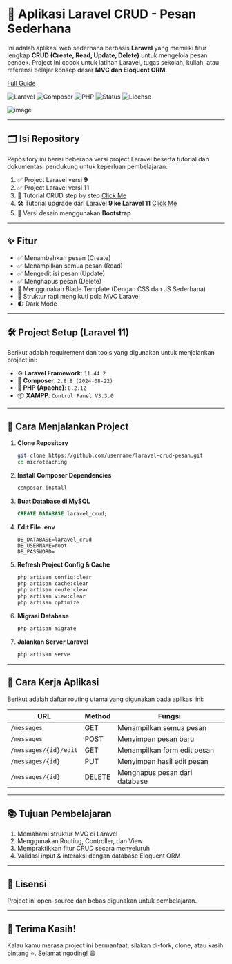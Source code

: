 # 💬 Aplikasi Laravel CRUD - Pesan Sederhana

Ini adalah aplikasi web sederhana berbasis **Laravel** yang memiliki fitur lengkap **CRUD (Create, Read, Update, Delete)** untuk mengelola pesan pendek.
Project ini cocok untuk latihan Laravel, tugas sekolah, kuliah, atau referensi belajar konsep dasar **MVC dan Eloquent ORM**.

[Full Guide](https://www.notion.so/Aplikasi-Laravel-CRUD-Pesan-Sederhana-1d7aac27279980c4b419ffbd53f3a92b)

![Laravel](https://img.shields.io/badge/Laravel-11.44.2-red?logo=laravel&logoColor=white)
![Composer](https://img.shields.io/badge/Composer-2.8.8-blue?logo=composer&logoColor=white)
![PHP](https://img.shields.io/badge/PHP-8.2.12-777bb3?logo=php&logoColor=white)
![Status](https://img.shields.io/badge/Project-Dalam%20Proses-yellow)
![License](https://img.shields.io/badge/License-MIT-lightgrey)

![image](https://github.com/user-attachments/assets/499305f0-5306-4da7-97b4-9503b71cc6fe)

---

## 🗂️ Isi Repository

Repository ini berisi beberapa versi project Laravel beserta tutorial dan dokumentasi pendukung untuk keperluan pembelajaran.

1. ✅ Project Laravel versi **9**
2. ✅ Project Laravel versi **11**
3. 📘 Tutorial CRUD step by step [Click Me](https://www.notion.so/Step-by-Step-CRUD-Laravel-Sederhana-1d7aac2727998095ab00f21a1d90bf98)
4. 🛠️ Tutorial upgrade dari Laravel **9 ke Laravel 11** [Click Me](https://www.notion.so/Panduan-Upgrade-PHP-dan-Laravel-ke-Versi-11-Step-by-Step-1d7aac27279980c9a70bfcf2d438c9b7)
5. 🎨 Versi desain menggunakan **Bootstrap**

---

## ✨ Fitur

- ✅ Menambahkan pesan (Create)
- ✅ Menampilkan semua pesan (Read)
- ✅ Mengedit isi pesan (Update)
- ✅ Menghapus pesan (Delete)
- 🧠 Menggunakan Blade Template (Dengan CSS dan JS Sederhana)
- 🔧 Struktur rapi mengikuti pola MVC Laravel
- 🌓 Dark Mode

---

## 🛠 Project Setup (Laravel 11)

Berikut adalah requirement dan tools yang digunakan untuk menjalankan project ini:

- ⚙️ **Laravel Framework**: `11.44.2`
- 🧰 **Composer**: `2.8.8 (2024-08-22)`
- 🐘 **PHP (Apache)**: `8.2.12`
- 📦 **XAMPP**: `Control Panel V3.3.0`

---

## 🚀 Cara Menjalankan Project

1. **Clone Repository**
   ```bash
   git clone https://github.com/username/laravel-crud-pesan.git
   cd microteaching
   ```

2. **Install Composer Dependencies**
   ```bash
   composer install
   ```

3. **Buat Database di MySQL**
   ```sql
   CREATE DATABASE laravel_crud;
   ```

4. **Edit File .env**
   ```env
   DB_DATABASE=laravel_crud
   DB_USERNAME=root
   DB_PASSWORD=
   ```

5. **Refresh Project Config & Cache**
   ```bash
   php artisan config:clear
   php artisan cache:clear
   php artisan route:clear
   php artisan view:clear
   php artisan optimize
   ```

6. **Migrasi Database**
   ```bash
   php artisan migrate
   ```

7. **Jalankan Server Laravel**
   ```bash
   php artisan serve
   ```

---

## 🧠 Cara Kerja Aplikasi

Berikut adalah daftar routing utama yang digunakan pada aplikasi ini:

| **URL**                  | **Method** | **Fungsi**                          |
|--------------------------|------------|--------------------------------------|
| `/messages`              | GET        | Menampilkan semua pesan              |
| `/messages`              | POST       | Menyimpan pesan baru                 |
| `/messages/{id}/edit`    | GET        | Menampilkan form edit pesan          |
| `/messages/{id}`         | PUT        | Menyimpan hasil edit pesan           |
| `/messages/{id}`         | DELETE     | Menghapus pesan dari database        |

---

## 📚 Tujuan Pembelajaran

1. Memahami struktur MVC di Laravel
2. Menggunakan Routing, Controller, dan View
3. Mempraktikkan fitur CRUD secara menyeluruh
4. Validasi input & interaksi dengan database Eloquent ORM

---

## 📄 Lisensi

Project ini open-source dan bebas digunakan untuk pembelajaran.

---

## 🙌 Terima Kasih!

Kalau kamu merasa project ini bermanfaat, silakan di-fork, clone, atau kasih bintang ⭐.
Selamat ngoding! 😄

